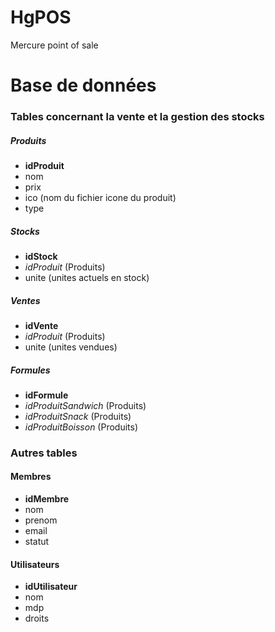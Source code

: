 # HgPOS
Mercure point of sale

# Base de données

### Tables concernant la vente et la gestion des stocks

##### Produits
- **idProduit**
- nom
- prix
- ico (nom du fichier icone du produit)
- type

##### Stocks
- **idStock**
- _idProduit_ (Produits)
- unite (unites actuels en stock)

##### Ventes
- **idVente**
- _idProduit_ (Produits)
- unite (unites vendues)

##### Formules
- **idFormule**
- _idProduitSandwich_ (Produits)
- _idProduitSnack_ (Produits)
- _idProduitBoisson_ (Produits)

### Autres tables

#### Membres
- **idMembre**
- nom
- prenom
- email
- statut

#### Utilisateurs
- **idUtilisateur**
- nom
- mdp
- droits

